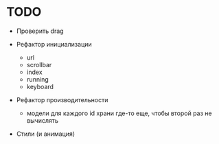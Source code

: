 # TODO

- Проверить drag

- Рефактор инициализации
  + url
  + scrollbar
  - index
  - running
  + keyboard

- Рефактор производительности
  - модели для каждого id храни где-то еще, чтобы второй раз не вычислять

- Стили (и анимация)
